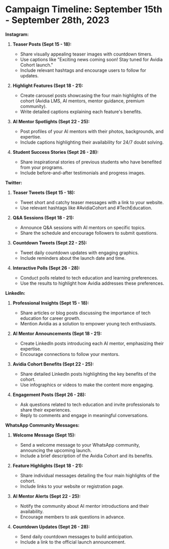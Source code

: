 # **Campaign Timeline: September 15th - September 28th, 2023**

**Instagram:**

1. **Teaser Posts (Sept 15 - 18):**
   - Share visually appealing teaser images with countdown timers.
   - Use captions like "Exciting news coming soon! Stay tuned for Avidia Cohort launch."
   - Include relevant hashtags and encourage users to follow for updates.

2. **Highlight Features (Sept 18 - 21):**
   - Create carousel posts showcasing the four main highlights of the cohort (Avidia LMS, AI mentors, mentor guidance, premium community).
   - Write detailed captions explaining each feature's benefits.

3. **AI Mentor Spotlights (Sept 22 - 25):**
   - Post profiles of your AI mentors with their photos, backgrounds, and expertise.
   - Include captions highlighting their availability for 24/7 doubt solving.

4. **Student Success Stories (Sept 26 - 28):**
   - Share inspirational stories of previous students who have benefited from your programs.
   - Include before-and-after testimonials and progress images.

**Twitter:**

1. **Teaser Tweets (Sept 15 - 18):**
   - Tweet short and catchy teaser messages with a link to your website.
   - Use relevant hashtags like #AvidiaCohort and #TechEducation.

2. **Q&A Sessions (Sept 18 - 21):**
   - Announce Q&A sessions with AI mentors on specific topics.
   - Share the schedule and encourage followers to submit questions.

3. **Countdown Tweets (Sept 22 - 25):**
   - Tweet daily countdown updates with engaging graphics.
   - Include reminders about the launch date and time.

4. **Interactive Polls (Sept 26 - 28):**
   - Conduct polls related to tech education and learning preferences.
   - Use the results to highlight how Avidia addresses these preferences.

**LinkedIn:**

1. **Professional Insights (Sept 15 - 18):**
   - Share articles or blog posts discussing the importance of tech education for career growth.
   - Mention Avidia as a solution to empower young tech enthusiasts.

2. **AI Mentor Announcements (Sept 18 - 21):**
   - Create LinkedIn posts introducing each AI mentor, emphasizing their expertise.
   - Encourage connections to follow your mentors.

3. **Avidia Cohort Benefits (Sept 22 - 25):**
   - Share detailed LinkedIn posts highlighting the key benefits of the cohort.
   - Use infographics or videos to make the content more engaging.

4. **Engagement Posts (Sept 26 - 28):**
   - Ask questions related to tech education and invite professionals to share their experiences.
   - Reply to comments and engage in meaningful conversations.

**WhatsApp Community Messages:**

1. **Welcome Message (Sept 15):**
   - Send a welcome message to your WhatsApp community, announcing the upcoming launch.
   - Include a brief description of the Avidia Cohort and its benefits.

2. **Feature Highlights (Sept 18 - 21):**
   - Share individual messages detailing the four main highlights of the cohort.
   - Include links to your website or registration page.

3. **AI Mentor Alerts (Sept 22 - 25):**
   - Notify the community about AI mentor introductions and their availability.
   - Encourage members to ask questions in advance.

4. **Countdown Updates (Sept 26 - 28):**
   - Send daily countdown messages to build anticipation.
   - Include a link to the official launch announcement.
